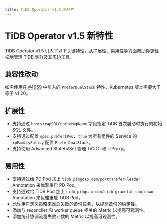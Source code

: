 ```yaml
---
title: TiDB Operator v1.5 新特性
---
```


# TiDB Operator v1.5 新特性

TiDB Operator v1.5 引入了以下关键特性，从扩展性、易用性等方面帮助你更轻松地管理 TiDB 集群及其周边工具。

## 兼容性改动

如需使用在 [#4959](https://github.com/pingcap/tidb-operator/pull/4959) 中引入的 `PreferDualStack` 特性，Kubernetes 版本需要大于等于 v1.20。

## 扩展性

- 支持通过 `bootstrapSQLConfigMapName` 字段指定 TiDB 首次启动时执行的初始 SQL 文件。
- 支持通过配置 `spec.preferIPv6: true` 为所有组件的 Service 的 `ipFamilyPolicy` 配置 `PreferDualStack`。
- 支持使用 Advanced StatefulSet 管理 TiCDC 和 TiProxy。

## 易用性

- 支持通过给 PD Pod 加上 `tidb.pingcap.com/pd-transfer-leader` Annotation 来优雅重启 PD Pod。
- 支持通过给 TiDB Pod 加上 `tidb.pingcap.com/tidb-graceful-shutdown` Annotation 来优雅重启 TiDB Pod。
- 允许用户定义策略来重启失败的备份任务，以提高备份的稳定性。
- 添加与 reconciler 和 worker queue 相关的 Metric 以提高可观测性。
- 添加统计协调流程失败计数的 Metric 以提高可观测性。
